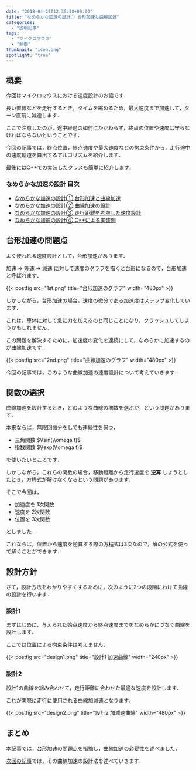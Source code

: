 ```yaml
---
date: "2018-04-29T12:35:38+09:00"
title: "なめらかな加速の設計① 台形加速と曲線加速"
categories:
  - "説明記事"
tags:
  - "マイクロマウス"
  - "制御"
thumbnail: "icon.png"
spotlight: "true"
---
```


## 概要

今回はマイクロマウスにおける速度設計のお話です．

長い直線などを走行するとき，タイムを縮めるため，最大速度まで加速して，ターン直前に減速します．

ここで注意したのが，途中経過の如何にかかわらず，終点の位置や速度は守らなければならないということです．

今回の記事では，終点位置，終点速度や最大速度などの拘束条件から，走行途中の速度軌道を算出するアルゴリズムを紹介します．

最後にはC++での実装したクラスも簡単に紹介します．

<!--more-->

### なめらかな加速の設計 目次

- [なめらかな加速の設計① 台形加速と曲線加速](/posts/2018-04-29-accel-designer1/)
- [なめらかな加速の設計② 曲線加速の設計](/posts/2018-04-29-accel-designer2/)
- [なめらかな加速の設計③ 走行距離を考慮した速度設計](/posts/2018-04-29-accel-designer3/)
- [なめらかな加速の設計④ C++による実装例](/posts/2018-04-29-accel-designer4/)

## 台形加速の問題点

よく使われる速度設計として，台形加速があります．

加速 → 等速 → 減速 に対して速度のグラフを描くと台形になるので，台形加速と呼ばれます．

{{< postfig src="1st.png" title="台形加速のグラフ" width="480px" >}}

しかしながら，台形加速の場合，速度の微分である加速度はステップ変化しています．

これは，車体に対して急に力を加えるのと同じことになり，クラッシュしてしまうかもしれません．

この問題を解決するために，加速度の変化を連続にして，なめらかに加速するのが曲線加速です．

{{< postfig src="2nd.png" title="曲線加速のグラフ" width="480px" >}}

今回の記事では，このような曲線加速の速度設計について考えていきます．

## 関数の選択

曲線加速を設計するとき，どのような曲線の関数を選ぶか，という問題があります．

本来ならば，無限回微分をしても連続性を保つ，

- 三角関数 $\\sin(\\omega t)$
- 指数関数 $\\exp(\\omega t)$

を使いたいところです．

しかしながら，これらの関数の場合，移動距離から走行速度を **逆算** しようとしたとき，方程式が解けなくなるという問題があります．

そこで今回は，

- 加速度を 1次関数
- 速度を 2次関数
- 位置を 3次関数

としました．

これならば，位置から速度を逆算する際の方程式は3次なので，解の公式を使って解くことができます．

## 設計方針

さて，設計方法をわかりやすくするために，次のように2つの段階にわけて曲線の設計を行います．

### 設計1

まずはじめに，与えられた始点速度から終点速度までをなめらかにつなぐ曲線を設計します．

ここでは位置による拘束条件は考えません．

{{< postfig src="design1.png" title="設計1 加速曲線" width="240px" >}}

### 設計2

設計1の曲線を組み合わせて，走行距離に合わせた最適な速度を設計します．

これが実際に走行に使用される曲線加減速となります．

{{< postfig src="design2.png" title="設計2 加減速曲線" width="480px" >}}

## まとめ

本記事では，台形加速の問題点を指摘し，曲線加速の必要性を述べました．

[次回の記事](/posts/2018-04-29-accel-designer2/)では，その曲線加速の設計法を述べていきます．

<script type="text/x-mathjax-config">
    MathJax.Hub.Config({tex2jax: {inlineMath: [['$','$'], ['\\(','\\)']]}});
</script>
